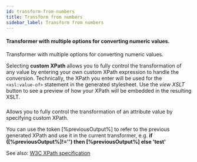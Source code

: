 ```yaml
---
id: transform-from-numbers
title: Transform from numbers
sidebar_label: Transform from numbers
---
```

#### Transformer with multiple options for converting numeric values.


Transformer with multiple options for converting numeric values.

Selecting <b>custom XPath</b> allows you to fully control the transformation of any value by entering your own custom XPath expression to handle the conversion. Technically, the XPath you enter will be used for the <code>&lt;xsl:value-of&gt;</code> statement in the generated stylesheet. Use the <i>view XSLT</i> button to see a preview of how your XPath will be embedded in the resulting XSLT.

### 
Allows you to fully control the transformation of an attribute value by specifying custom XPath.

You can use the token [%previousOutput%] to refer to the previous generated XPath and use it in the current transformer, e.g. <b>if ([%previousOutput%]!='') then [%previousOutput%] else 'test' </b>

See also: <u><a href="https://www.w3.org/TR/xpath/" target="_blank">W3C XPath specification</a></u>

